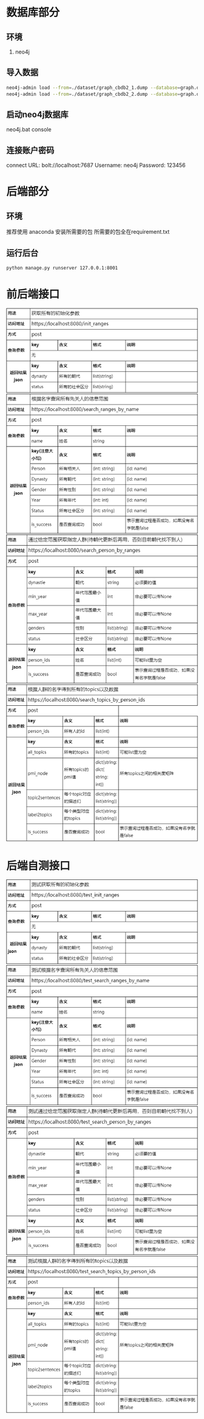 # 数据库部分
## 环境
1. neo4j
## 导入数据
```bash
neo4j-admin load --from=./dataset/graph_cbdb2_1.dump --database=graph.db --force
neo4j-admin load --from=./dataset/graph_cbdb2_2.dump --database=graph.db --force
```
## 启动neo4j数据库
neo4j.bat console
## 连接账户密码
connect URL: bolt://localhost:7687
Username: neo4j
Password: 123456

# 后端部分
## 环境
推荐使用 anaconda 安装所需要的包
所需要的包全在requirement.txt
## 运行后台
```bash
python manage.py runserver 127.0.0.1:8001
```

# 前后端接口
![](./images/init_ranges.png)
![](./images/search_ranges_by_name.png)
![](./images/search_person_by_ranges.png)
![](./images/search_topic_by_person_ids.png)
# 后端自测接口
![](./images/test_init_ranges.png)
![](./images/test_search_ranges_by_name.png)
![](./images/test_search_person_by_ranges.png)
![](./images/test_search_topic_by_person_ids.png)